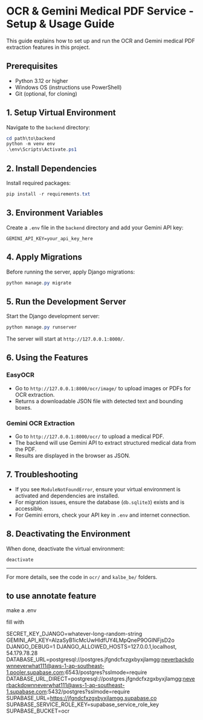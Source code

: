 
# OCR & Gemini Medical PDF Service - Setup & Usage Guide

This guide explains how to set up and run the OCR and Gemini medical PDF extraction features in this project.

## Prerequisites
- Python 3.12 or higher
- Windows OS (instructions use PowerShell)
- Git (optional, for cloning)

## 1. Setup Virtual Environment
Navigate to the `backend` directory:

```powershell
cd path\to\backend
python -m venv env
.\env\Scripts\Activate.ps1
```

## 2. Install Dependencies
Install required packages:

```powershell
pip install -r requirements.txt
```

## 3. Environment Variables
Create a `.env` file in the `backend` directory and add your Gemini API key:

```
GEMINI_API_KEY=your_api_key_here
```

## 4. Apply Migrations
Before running the server, apply Django migrations:

```powershell
python manage.py migrate
```

## 5. Run the Development Server
Start the Django development server:

```powershell
python manage.py runserver
```

The server will start at `http://127.0.0.1:8000/`.

## 6. Using the Features

### EasyOCR
- Go to `http://127.0.0.1:8000/ocr/image/` to upload images or PDFs for OCR extraction.
- Returns a downloadable JSON file with detected text and bounding boxes.

### Gemini OCR Extraction
- Go to `http://127.0.0.1:8000/ocr/` to upload a medical PDF.
- The backend will use Gemini API to extract structured medical data from the PDF.
- Results are displayed in the browser as JSON.

## 7. Troubleshooting
- If you see `ModuleNotFoundError`, ensure your virtual environment is activated and dependencies are installed.
- For migration issues, ensure the database (`db.sqlite3`) exists and is accessible.
- For Gemini errors, check your API key in `.env` and internet connection.

## 8. Deactivating the Environment
When done, deactivate the virtual environment:

```powershell
deactivate
```

---
For more details, see the code in `ocr/` and `kalbe_be/` folders.


## to use annotate feature

make a .env

fill with

SECRET_KEY_DJANGO=whatever-long-random-string
GEMINI_API_KEY=AIzaSyB1icMcUwHldfUY4LMpQneP9OGlNFjsD2o
DJANGO_DEBUG=1
DJANGO_ALLOWED_HOSTS=127.0.0.1,localhost, 54.179.78.28
DATABASE_URL=postgresql://postgres.jfgndcfxzgxbyxjlamgg:neverbackdownneverwhat111@aws-1-ap-southeast-1.pooler.supabase.com:6543/postgres?sslmode=require
DATABASE_URL_DIRECT=postgresql://postgres.jfgndcfxzgxbyxjlamgg:neverbackdownneverwhat111@aws-1-ap-southeast-1.supabase.com:5432/postgres?sslmode=require
SUPABASE_URL=https://jfgndcfxzgxbyxjlamgg.supabase.co
SUPABASE_SERVICE_ROLE_KEY=supabase_service_role_key
SUPABASE_BUCKET=ocr
